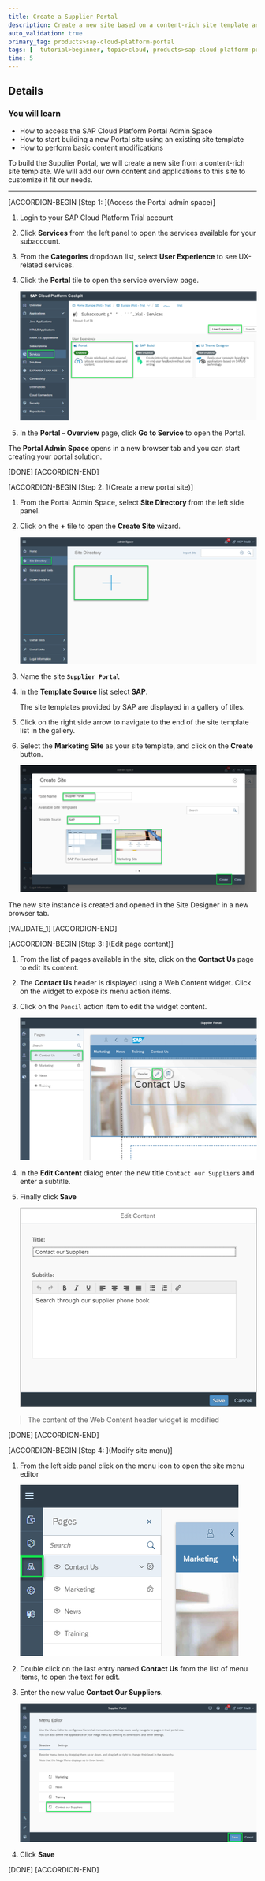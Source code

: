 ```yaml
---
title: Create a Supplier Portal
description: Create a new site based on a content-rich site template and modify its initial content.
auto_validation: true
primary_tag: products>sap-cloud-platform-portal
tags: [  tutorial>beginner, topic>cloud, products>sap-cloud-platform-portal  ]
time: 5
---
```


## Details
### You will learn  
  - How to access the SAP Cloud Platform Portal Admin Space
  - How to start building a new Portal site using an existing site template
  - How to perform basic content modifications

To build the Supplier Portal, we will create a new site from a content-rich site template. We will add our own content and applications to this site to customize it fit our needs.

---

[ACCORDION-BEGIN [Step 1: ](Access the Portal admin space)]
1. Login to your SAP Cloud Platform Trial account
2. Click **Services** from the left panel to open the services available for your subaccount.
3. From the **Categories** dropdown list, select **User Experience** to see UX-related services.
4. Click the **Portal** tile to open the service overview page.

    ![Create site](01_trial_cockpit_services.png)

5. In the **Portal – Overview** page, click **Go to Service** to open the Portal.

The **Portal Admin Space** opens in a new browser tab and you can start creating your portal solution.

[DONE]
[ACCORDION-END]

[ACCORDION-BEGIN [Step 2: ](Create a new portal site)]
1. From the Portal Admin Space, select **Site Directory** from the left side panel.
2. Click on the **+** tile to open the **Create Site** wizard.

    ![Create site](02_create_new_portal.png)

3. Name the site **`Supplier Portal`**
4. In the **Template Source** list select **SAP**.

    The site templates provided by SAP are displayed in a gallery of tiles.

5. Click on the right side arrow to navigate to the end of the site template list in the gallery.
6. Select the **Marketing Site** as your site template, and click on the **Create** button.

    ![Choose template](03_marketing_site_template.png)

The new site instance is created and opened in the Site Designer in a new browser tab.

[VALIDATE_1]
[ACCORDION-END]


[ACCORDION-BEGIN [Step 3: ](Edit page content)]
1. From the list of pages available in the site, click on the  **Contact Us** page to edit its content.
2. The **Contact Us** header is displayed using a Web Content widget. Click on the widget to expose its menu action items.
3. Click on the `Pencil` action item to edit the widget content.

    ![Edit Header widget](8-edit-header-text.png)

4. In the **Edit Content** dialog enter the new title `Contact our Suppliers` and enter a subtitle.
5. Finally click **Save**

    ![Enter new header text](9-header-text-content.png)

> The content of the Web Content header widget is modified

[DONE]
[ACCORDION-END]

[ACCORDION-BEGIN [Step 4: ](Modify site menu)]
1. From the left side panel click on the menu icon to open the site menu editor

    ![Open Site Menu Editor](11-open-menu-editor.png)

2. Double click on the last entry named **Contact Us** from the list of menu items, to open the text for edit.

3. Enter the new value **Contact Our Suppliers**.

    ![Enter new header text](12-change-menu-entry.png)

4. Click **Save**

[DONE]
[ACCORDION-END]
